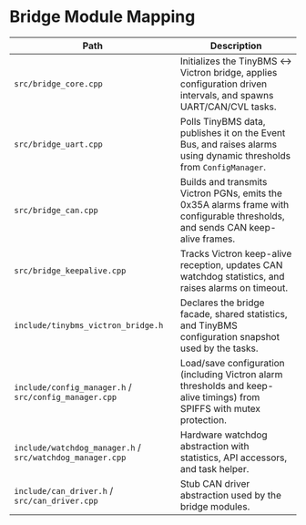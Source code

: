 # Bridge Module Mapping

| Path | Description |
| --- | --- |
| `src/bridge_core.cpp` | Initializes the TinyBMS ↔ Victron bridge, applies configuration driven intervals, and spawns UART/CAN/CVL tasks. |
| `src/bridge_uart.cpp` | Polls TinyBMS data, publishes it on the Event Bus, and raises alarms using dynamic thresholds from `ConfigManager`. |
| `src/bridge_can.cpp` | Builds and transmits Victron PGNs, emits the 0x35A alarms frame with configurable thresholds, and sends CAN keep-alive frames. |
| `src/bridge_keepalive.cpp` | Tracks Victron keep-alive reception, updates CAN watchdog statistics, and raises alarms on timeout. |
| `include/tinybms_victron_bridge.h` | Declares the bridge facade, shared statistics, and TinyBMS configuration snapshot used by the tasks. |
| `include/config_manager.h` / `src/config_manager.cpp` | Load/save configuration (including Victron alarm thresholds and keep-alive timings) from SPIFFS with mutex protection. |
| `include/watchdog_manager.h` / `src/watchdog_manager.cpp` | Hardware watchdog abstraction with statistics, API accessors, and task helper. |
| `include/can_driver.h` / `src/can_driver.cpp` | Stub CAN driver abstraction used by the bridge modules. |

